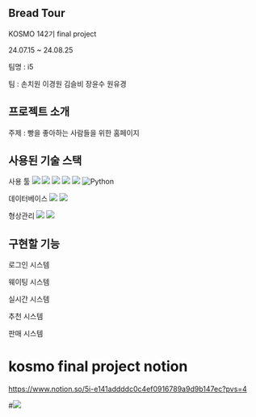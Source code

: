 ## Bread Tour

KOSMO 142기 final project

24.07.15 ~ 24.08.25

팀명   : i5

팀     : 손치원 이경원 김슬비 장윤수 원유경

## 프로젝트 소개

주제    : 빵을 좋아하는 사람들을 위한 홈페이지

## 사용된 기술 스택
사용 툴
<img src="https://img.shields.io/badge/java-007396?style=for-the-badge&logo=OpenJDK&logoColor=white"> 
<img src="https://img.shields.io/badge/Spring-6DB33F?style=for-the-badge&logo=Spring&logoColor=white"> 
<img src="https://img.shields.io/badge/Javascript-F7DF1E?style=for-the-badge&logo=javascript&logoColor=FFF"/> 
<img src="https://img.shields.io/badge/HTML5-E34F26?style=for-the-badge&logo=html5&logoColor=FFF"/>
<img src="https://img.shields.io/badge/CSS3-1572B6?style=for-the-badge&logo=css3&logoColor=FFF"/> 
![Python](https://img.shields.io/badge/python-3670A0?style=for-the-badge&logo=python&logoColor=ffdd54)

데이터베이스
<img src="https://img.shields.io/badge/oracle-F80000?style=for-the-badge&logo=oracle&logoColor=white">
<img src="https://img.shields.io/badge/MySQL-4479A1?style=for-the-badge&logo=MySQL&logoColor=white">

형상관리
<img src="https://img.shields.io/badge/github-181717?style=for-the-badge&logo=github&logoColor=white">
<img src="https://img.shields.io/badge/notion-000000?style=for-the-badge&logo=notion&logoColor=white">

## 구현할 기능

로그인 시스템

웨이팅 시스템

실시간 시스템

추천 시스템

판매 시스템

# kosmo final project notion

https://www.notion.so/5i-e141addddc0c4ef0916789a9d9b147ec?pvs=4

#<a href="https://hits.seeyoufarm.com"><img src="https://hits.seeyoufarm.com/api/count/incr/badge.svg?url=https%3A%2F%2Fgithub.com%2Fchiwonson%2Fkosmo-final-project&count_bg=%2379C83D&title_bg=%23555555&icon=&icon_color=%23E7E7E7&title=hits&edge_flat=false"/></a>            
